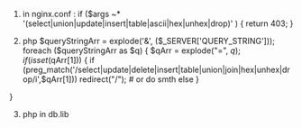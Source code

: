 

1) in nginx.conf :
if ($args ~* '(select|union|update|insert|table|ascii|hex|unhex|drop)' ) { return 403; }

2) php
$queryStringArr = explode('&', ($_SERVER['QUERY_STRING']));
foreach ($queryStringArr as $q) {
    $qArr = explode("=", $q);
    if(isset($qArr[1])) {
        if (preg_match('/select|update|delete|insert|table|union|join|hex|unhex|drop/i',$qArr[1]))
            redirect("/"); # or do smth else
    }

}

3) php in db.lib 
